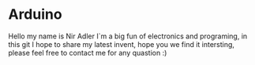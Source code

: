 Arduino
=======
Hello my name is Nir Adler
I`m a big fun of electronics and programing, in this git I hope to share my
latest invent, hope you we find it intersting,
please feel free to contact me for any quastion :)

